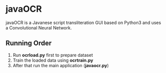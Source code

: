 javaOCR
============

javaOCR is a Javanese script transliteration GUI based on Python3 and uses a Convolutional Neural Network.

## Running Order
1. Run **ocrload.py** first to prepare dataset
2. Train the loaded data using **ocrtrain.py**
3. After that run the main application (**javaocr.py**)
